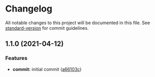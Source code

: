 # Changelog

All notable changes to this project will be documented in this file. See [standard-version](https://github.com/conventional-changelog/standard-version) for commit guidelines.

## 1.1.0 (2021-04-12)


### Features

* **commit:** initial commit ([a66103c](https://github.com/wolframdeus/pxn-cli/commit/a66103cb4d127eb7078bf7c0625c341c88d6c00f))
